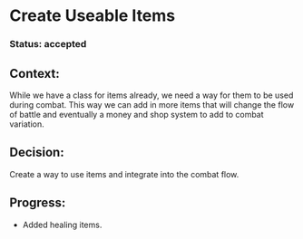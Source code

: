 # Create Useable Items

### Status: accepted

## Context: 

While we have a class for items already, we need a way for them to be used during combat. This way we can add in more items that will change the flow of battle and eventually a money and shop system to add to combat variation.

## Decision: 

Create a way to use items and integrate into the combat flow.

## Progress:

* Added healing items.